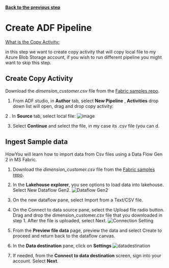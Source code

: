 [**Back to the previous step**](/RunADFPipelines%20-%20How%20To%20Proceed/1_Create_Airflow_environment_in_Workflow_Orchestration_Manager.md)

# Create ADF Pipeline

[What is the Copy Activity:]([https://learn.microsoft.com/en-us/azure/databricks/lakehouse/medallion](https://learn.microsoft.com/en-us/azure/data-factory/quickstart-hello-world-copy-data-tool))

in this step we want to create copy activity that will copy local file to my Azure Blob Storage account, if you wish to run different pipeline you might want to skip this step.


## Create Copy Activity

 Download the *dimension_customer.csv* file from the [Fabric samples repo](https://github.com/microsoft/fabric-samples/blob/689e78676174d4627fc3855165bde9100cb4d19e/docs-samples/data-engineering/dimension_customer.csv).
   

1. From ADF studio, in **Author** tab, select **New Pipeline** , **Activities** drop down list will open, drag and drop copy activity:
   
   
2 . In **Source** tab, select local file: 
     ![image](https://github.com/sallydabbahmsft/ADFWorkflowOrchestrationManagerScenarioAnalyticEndToEnd/assets/105279899/f6c1ed51-2c9a-43eb-8c10-91b36536bff6)

   
3. Select **Continue** and select the file, in my case its .csv file (you can d.

## Ingest Sample data

HowYou will learn how to import data from Csv files using a Data Flow Gen 2 in MS Fabric.

1. Download the *dimension_customer.csv* file from the [Fabric samples repo](https://github.com/microsoft/fabric-samples/blob/689e78676174d4627fc3855165bde9100cb4d19e/docs-samples/data-engineering/dimension_customer.csv).
   
2. In the **Lakehouse explorer**, you see options to load data into lakehouse. Select New Dataflow Gen2.
   ![Dataflow Gen2](https://github.com/sallydabbahmsft/FabricScenarioAnalyticEndToEnd/assets/105279899/bbbd7e7e-57dc-40d1-8b17-0e5b2bb178ff)

3. On the new dataflow pane, select Import from a Text/CSV file.
   
4. On the Connect to data source pane, select the Upload file radio button. Drag and drop the dimension_customer.csv file that you downloaded in step 1. After the file is uploaded, select Next.
   ![Connection Setting](https://github.com/sallydabbahmsft/FabricScenarioAnalyticEndToEnd/assets/105279899/c9dd00e9-39a2-4c8d-a733-777c7ff66a79)
   
5. From the **Preview file data** page, preview the data and select Create to proceed and return back to the dataflow canvas.
   
6. In the **Data destination** pane, click on **Settings** 
  ![datadestination](https://github.com/sallydabbahmsft/FabricScenarioAnalyticEndToEnd/assets/105279899/c7da1f90-5ec7-46d9-9609-956cae1f2919)

   
7. If needed, from the **Connect to data destination** screen, sign into your account. Select **Next**.
   
